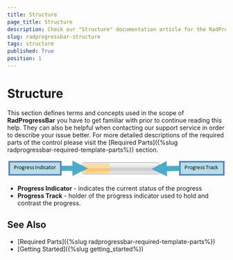 ```yaml
---
title: Structure
page_title: Structure
description: Check our "Structure" documentation article for the RadProgressBar WPF control.
slug: radprogressbar-structure
tags: structure
published: True
position: 1
---
```


# Structure

This section defines terms and concepts used in the scope of __RadProgressBar__ you have to get familiar with prior to continue reading this help. They can also be helpful when contacting our support service in order to describe your issue better. For more detailed descriptions of the required parts of the control please visit the [Required Parts]({%slug radprogressbar-required-template-parts%}) section.  

![](images/RadProgressBar_structure.png)

* __Progress Indicator__ - indicates the current status of the progress 
* __Progress Track__ - holder of the progress indicator used to hold and contrast the progress.

## See Also
 * [Required Parts]({%slug radprogressbar-required-template-parts%})
 * [Getting Started]({%slug getting_started%})
